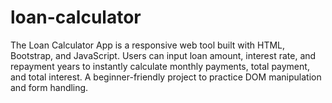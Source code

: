 # loan-calculator
The Loan Calculator App is a responsive web tool built with HTML, Bootstrap, and JavaScript. Users can input loan amount, interest rate, and repayment years to instantly calculate monthly payments, total payment, and total interest. A beginner-friendly project to practice DOM manipulation and form handling.

